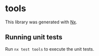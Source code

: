 # tools

This library was generated with [Nx](https://nx.dev).

## Running unit tests

Run `nx test tools` to execute the unit tests.

